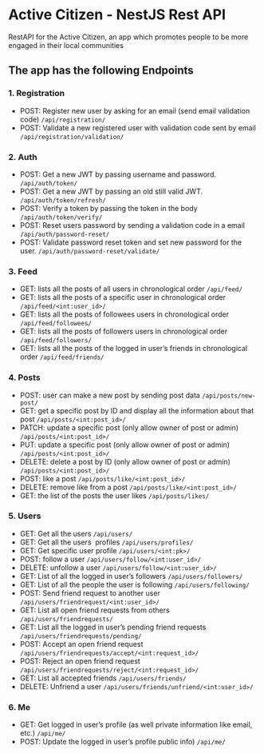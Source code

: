 # Active Citizen - NestJS Rest API
RestAPI for the Active Citizen, an app which promotes people to be more engaged in their local communities

## The app has the following Endpoints

### 1. Registration
- POST: Register new user by asking for an email (send email validation code)
  ```/api/registration/```
- POST: Validate a new registered user with validation code sent by email
  ```/api/registration/validation/ ```

### 2. Auth
- POST: Get a new JWT by passing username and password.
  ```/api/auth/token/  ```
- POST: Get a new JWT by passing an old still valid JWT.
  ```/api/auth/token/refresh/ ```
- POST: Verify a token by passing the token in the body
  ```/api/auth/token/verify/ ```
-  POST: Reset users password by sending a validation code in a email
   ```/api/auth/password-reset/ ```
- POST: Validate password reset token and set new password for the user.
  ```/api/auth/password-reset/validate/```

### 3. Feed
- GET: lists all the posts of all users in chronological order
  ```/api/feed/```
- GET: lists all the posts of a specific user in chronological order
  ```/api/feed/<int:user_id>/ ```
- GET: lists all the posts of followees users in chronological order
  ```/api/feed/followees/ ```
- GET: lists all the posts of followers users in chronological order
  ```/api/feed/followers/ ```
- GET: lists all the posts of the logged in user’s friends in chronological order
  ```/api/feed/friends/ ```

### 4. Posts
- POST: user can make a new post by sending post data
  ```/api/posts/new-post/ ```
- GET: get a specific post by ID and display all the information about that post
  ```/api/posts/<int:post_id>/ ```
- PATCH: update a specific post (only allow owner of post or admin)
  ```/api/posts/<int:post_id>/ ```
- PUT: update a specific post (only allow owner of post or admin)
  ```/api/posts/<int:post_id>/ ```
- DELETE: delete a post by ID (only allow owner of post or admin)
  ```/api/posts/<int:post_id>/```
- POST: like a post
  ```/api/posts/like/<int:post_id>/```
- DELETE: remove like from a post
  ```/api/posts/like/<int:post_id>/ ```
- GET: the list of the posts the user likes
  ```/api/posts/likes/ ```

### 5. Users
- GET: Get all the users
  ```/api/users/```
- GET: Get all the users  profiles
  ```/api/users/profiles/```
- GET: Get specific user profile
  ```/api/users/<int:pk>/```
- POST: follow a user
  ```/api/users/follow/<int:user_id>/```
- DELETE: unfollow a user
  ```/api/users/follow/<int:user_id>/```
- GET: List of all the logged in user’s followers
  ```/api/users/followers/```
- GET: List of all the people the user is following
  ```/api/users/following/```
- POST: Send friend request to another user
  ```/api/users/friendrequest/<int:user_id>/```
- GET: List all open friend requests from others
  ```/api/users/friendrequests/```
- GET: List all the logged in user’s pending friend requests
  ```/api/users/friendrequests/pending/```
- POST: Accept an open friend request
  ```/api/users/friendrequests/accept/<int:request_id>/```
- POST: Reject an open friend request
  ```/api/users/friendrequests/reject/<int:request_id>/```
- GET: List all accepted friends
  ```/api/users/friends/```
- DELETE: Unfriend a user
  ```/api/users/friends/unfriend/<int:user_id>/```

### 6. Me
- GET: Get logged in user’s profile (as well private information like email, etc.)
  ```/api/me/```
- POST: Update the logged in user’s profile public info)
  ```/api/me/``` 


